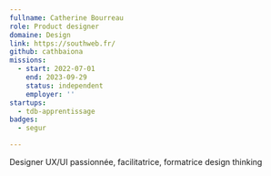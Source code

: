 ```yaml
---
fullname: Catherine Bourreau
role: Product designer
domaine: Design
link: https://southweb.fr/
github: cathbaiona
missions:
  - start: 2022-07-01
    end: 2023-09-29
    status: independent
    employer: ''
startups:
  - tdb-apprentissage
badges:
  - segur

---
```

Designer UX/UI passionnée, facilitatrice, formatrice design thinking
